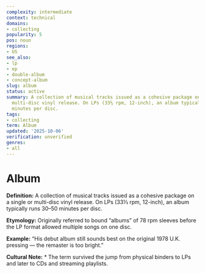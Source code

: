 ```yaml
---
complexity: intermediate
context: technical
domains:
- collecting
popularity: 5
pos: noun
regions:
- US
see_also:
- lp
- ep
- double-album
- concept-album
slug: album
status: active
summary: A collection of musical tracks issued as a cohesive package on a single or
  multi-disc vinyl release. On LPs (33⅓ rpm, 12-inch), an album typically runs 30–50
  minutes per disc.
tags:
- collecting
term: Album
updated: '2025-10-06'
verification: unverified
genres:
- all
---
```


# Album

**Definition:** A collection of musical tracks issued as a cohesive package on a single or multi-disc vinyl release. On LPs (33⅓ rpm, 12-inch), an album typically runs 30–50 minutes per disc.

**Etymology:** Originally referred to bound “albums” of 78 rpm sleeves before the LP format allowed multiple songs on one disc.

**Example:** “His debut album still sounds best on the original 1978 U.K. pressing — the remaster is too bright.”

**Cultural Note:** * The term survived the jump from physical binders to LPs and later to CDs and streaming playlists.

